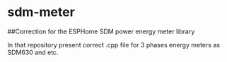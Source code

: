 # sdm-meter

##Correction for the ESPHome SDM power energy meter library

In that repository present correct .cpp file for 3 phases energy meters as SDM630 and etc.


 
